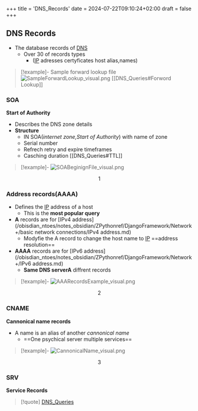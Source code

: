 +++
title = 'DNS_Records'
date = 2024-07-22T09:10:24+02:00
draft = false
+++

## DNS Records 
- The database records  of [DNS](/obisdian_ntoes/notes_obsidian/ZPythonref/DjangoFramework/Network+/Phisicall/DNS.md) 
	- Over 30 of records  types 
		- ([IP](/obisdian_ntoes/notes_obsidian/ZPythonref/DjangoFramework/Network+/Ref_OSI/IP.md) adresses certyficates host alias,names)


>[!example]- Sample  forward lookup file 
>![SampleForwardLookup_visual.png](/SampleForwardLookup_visual.png)
>[[DNS_Queries#Forword Lookup]]
### SOA 
**Start of Authority**
- Describes the DNS zone details
- **Structure**
	- IN SOA(*internet zone,Start of Authority*) with name of zone 
	- Serial number 
	- Refrech retry and expire timeframes
	- Casching duration [[DNS_Queries#TTL]]
 
>[!example]- 
>![SOABeginignFile_visual.png](/SOABeginignFile_visual.png)

$$1$$
### Address records(AAAA)

- Defines the [IP](/obisdian_ntoes/notes_obsidian/ZPythonref/DjangoFramework/Network+/Ref_OSI/IP.md) address of a host 
	- This is the **most popular query** 
- **A** records are  for [IPv4 address](/obisdian_ntoes/notes_obsidian/ZPythonref/DjangoFramework/Network+/basic network connections/IPv4 address.md)
	- Modyfie the A record to change the host name to [IP](/obisdian_ntoes/notes_obsidian/ZPythonref/DjangoFramework/Network+/Ref_OSI/IP.md) ==address  resolution==
- **AAAA** records are for [IPv6 address](/obisdian_ntoes/notes_obsidian/ZPythonref/DjangoFramework/Network+/IPv6 address.md) 
	- **Same DNS serverA** diffrent records 
>[!example]-
>![AAARecordsExample_visual.png](/AAARecordsExample_visual.png)

$$2$$
### CNAME 
**Cannonical name records**
- A name is an alias of another  *cannonical name*
	- ==One psychical server multiple services== 
 
>[!example]-
>![CannonicalName_visual.png](/CannonicalName_visual.png)

$$3$$
### SRV
**Service Records** 

>[!quote] [DNS_Queries](/DNS_Queries.md)